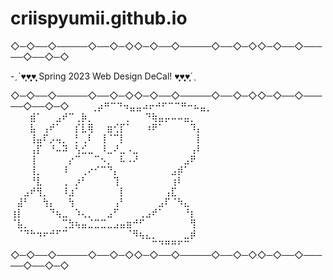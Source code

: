 # criispyumii.github.io
◇─◇──◇─────◇──◇─◇◇─◇──◇─────◇──◇─◇◇─◇──◇─────◇──◇─◇

   -ˏˋ♥̩͙♥̩̩̥͙♥̩̥̩ Spring 2023 Web Design DeCal! ♥̩̥̩♥̩̩̥͙♥̩͙ˊˎ     

◇─◇──◇─────◇──◇─◇◇─◇──◇─────◇──◇─◇◇─◇──◇─────◇──◇─◇
  ⠀⠀⠀⢀⡴⠛⠉⠙⠲⣤⣤⠴⠖⠚⠋⠉⠉⠛⠒⠦⣤⡀⠀⠀⠀⠀⠀⠀⠀⠀
  ⠀⠀⠀⣾⠁⠀⠀⣠⠞⠉⢀⡷⡀⠀⠀⠀⠀⠀⡀⠀⠀⠙⢷⣤⡤⠤⠤⣤⡀⠀
  ⠀⠀⠀⣧⠀⢠⠞⠁⠀⠀⡎⣇⢿⠀⠀⣶⢊⡏⠁⠀⠀⠰⠟⠁⠀⠀⠀⠀⠹⡄
  ⠀⠀⠀⢸⣤⠏⡠⢤⡀⠀⡃⢀⠇⠀⢸⠈⠉⡇⠀⠀⠀⠀⠀⠀⠀⠀⠀⠀⠀⡇
  ⠀⠀⠀⢠⡏⠀⠘⠤⠽⠀⢣⣊⣀⠀⠸⣀⠜⣀⠠⣀⠀⠀⠀⠀⠀⠀⠀⠀⢠⠇
  ⠀⠀⠀⢸⠀⠀⠀⠀⠀⡔⠉⠀⠀⠉⠢⡀⠀⠧⠠⠜⠀⠀⠀⠀⠀⠀⠀⣠⠟⠀
  ⠀⠀⠀⢸⡀⠀⠀⠀⠸⠀⠀⢀⠔⠊⠉⠙⡄⠀⠀⠀⠀⠀⠀⠀⠀⣠⡾⠁⠀⠀
  ⠀⠀⠀⠘⣇⠀⠀⠀⢀⠀⡰⠃⠀⠀⠀⠀⢹⠀⠀⠀⠀⠀⠀⠀⠀⢰⠇⠀⠀⠀
  ⠀⠀⣠⠞⢻⡀⠀⠀⠸⣰⠁⠀⠀⠀⠀⠀⠀⡇⠀⠀⠀⠀⠀⠀⢠⣏⠀⠀⠀⠀
  ⠀⣼⠃⠀⠀⢳⡄⠀⠀⢳⠀⠀⠀⠀⠀⠀⢠⠃⠀⠀⠀⠀⠀⣠⠏⠈⠳⣄⠀⠀
  ⢰⡇⠀⠀⠀⠀⠙⢦⣀⠀⠱⢄⡀⠀⠀⣠⠋⠀⠀⠀⢀⣠⠞⠁⠀⠀⠀⠘⡆⠀
  ⠈⣧⡀⠀⠀⠀⠀⠀⢉⣳⢦⣤⣈⣉⣉⣀⣠⣤⣶⠚⠋⠀⠀⠀⠀⠀⠀⠀⢻⠀
  ⠀⠈⠙⠓⠲⠖⠚⠋⠉⠀⠀⠀⠀⠀⠀⠀⠀⠀⠈⠻⢦⣄⡀⠀⠀⠀⠀⣀⡾⠀
  ⠀⠀⠀⠀⠀⠀⠀⠀⠀⠀⠀⠀⠀⠀⠀⠀⠀⠀⠀⠀⠀⠀⠉⠙⠛⠛⠋⠉⠀⠀
◇─◇──◇─────◇──◇─◇◇─◇──◇─────◇──◇─◇◇─◇──◇─────◇──◇─◇

